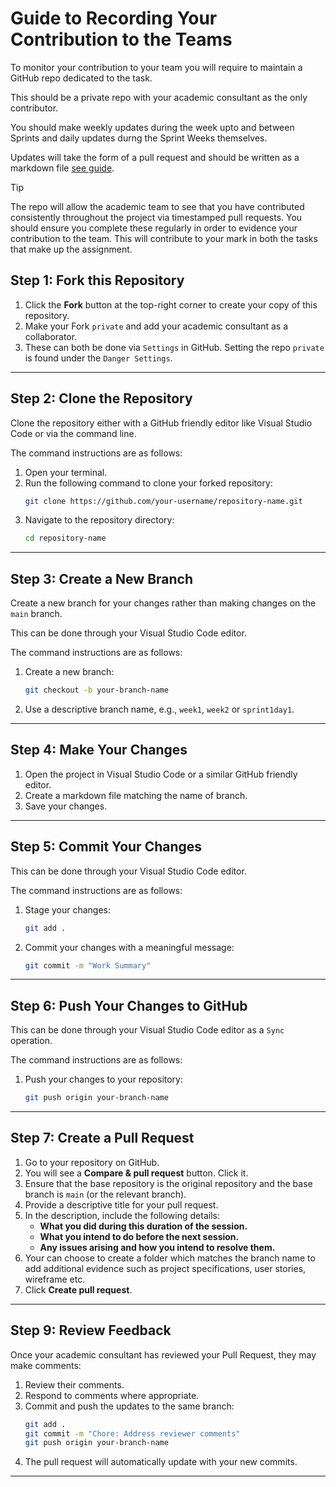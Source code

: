 # Guide to Recording Your Contribution to the Teams

To monitor your contribution to your team you will require to maintain a GitHub repo dedicated to the task.

This should be a private repo with your academic consultant as the only contributor.

You should make weekly updates during the week upto and between Sprints and daily updates durng the Sprint Weeks themselves.

Updates will take the form of a pull request and should be written as a markdown file [see guide](https://docs.github.com/en/get-started/writing-on-github/getting-started-with-writing-and-formatting-on-github/basic-writing-and-formatting-syntax).

> [!TIP]
> The repo will allow the academic team to see that you have contributed consistently throughout the project via timestamped pull requests.  You should ensure you complete these regularly in order to evidence your contribution to the team.  This will contribute to your mark in both the tasks that make up the assignment.



## **Step 1: Fork this Repository**
1. Click the **Fork** button at the top-right corner to create your copy of this repository.
2. Make your Fork `private` and add your academic consultant as a collaborator.  
3. These can both be done via `Settings` in GitHub.  Setting the repo `private` is found under the `Danger Settings`.

---

## **Step 2: Clone the Repository**

Clone the repository either with a GitHub friendly editor like Visual Studio Code or via the command line.

The command instructions are as follows:

1. Open your terminal.
3. Run the following command to clone your forked repository:
   ```bash
   git clone https://github.com/your-username/repository-name.git
   ```
4. Navigate to the repository directory:
   ```bash
   cd repository-name
   ```

---

## **Step 3: Create a New Branch**
Create a new branch for your changes rather than making changes on the `main` branch.

This can be done through your Visual Studio Code editor.

The command instructions are as follows:

1. Create a new branch:
   ```bash
   git checkout -b your-branch-name
   ```
2. Use a descriptive branch name, e.g., `week1`, `week2` or `sprint1day1`.

---

## **Step 4: Make Your Changes**

1. Open the project in Visual Studio Code or a similar GitHub friendly editor.
2. Create a markdown file matching the name of branch.
3. Save your changes.

---

## **Step 5: Commit Your Changes**

This can be done through your Visual Studio Code editor.

The command instructions are as follows:

1. Stage your changes:
   ```bash
   git add .
   ```
2. Commit your changes with a meaningful message:
   ```bash
   git commit -m "Work Summary"
   ```

---

## **Step 6: Push Your Changes to GitHub**

This can be done through your Visual Studio Code editor as a `Sync` operation.

The command instructions are as follows:

1. Push your changes to your repository:
   ```bash
   git push origin your-branch-name
   ```

---

## **Step 7: Create a Pull Request**

1. Go to your repository on GitHub.
2. You will see a **Compare & pull request** button. Click it.
3. Ensure that the base repository is the original repository and the base branch is `main` (or the relevant branch).
4. Provide a descriptive title for your pull request.
5. In the description, include the following details:
   - **What you did during this duration of the session.**
   - **What you intend to do before the next session.**
   - **Any issues arising and how you intend to resolve them.**
6. Your can choose to create a folder which matches the branch name to add additional evidence such as project specifications, user stories, wireframe etc.
7. Click **Create pull request**.

---

## **Step 9: Review Feedback**
Once your academic consultant has reviewed your Pull Request, they may make comments:
1. Review their comments.
2. Respond to comments where appropriate.
3. Commit and push the updates to the same branch:
   ```bash
   git add .
   git commit -m "Chore: Address reviewer comments"
   git push origin your-branch-name
   ```
4. The pull request will automatically update with your new commits.


---





